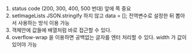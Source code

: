 <!-- 오늘 배운 것 정리 -> status code 중요! -->
1. status code (200, 300, 400, 500 번대) 앞에 쪽 중요
2. setImageLists JSON.stringify 하지 않고 data = []; 전역변수로 설정한 뒤 뽑아서 사용하는 방식 이용 가능
3. 객체안에 값들에 배열처럼 바로 접근할 수 있다.
4. overflow-wrap 을 이용하면 공백없는 글자를 엔터 처리할 수 있다. width 가 값이 있어야 가능


<!-- 오늘 배운 것 정리 -->